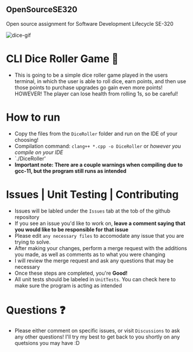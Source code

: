 ## OpenSourceSE320
Open source assignment for Software Development Lifecycle SE-320

![dice-gif](https://github.com/ATacoDev/OpenSourceSE320/assets/146070033/0d55f4c3-104f-4331-af1b-5a13140f6b9a)

# CLI Dice Roller Game 🎲
- This is going to be a simple dice roller game played in the users terminal, in which the user is able to roll dice, earn points, and then use those points to purchase upgrades go gain even more points! HOWEVER! The player can lose health from rolling 1s, so be careful!
# How to run
- Copy the files from the `DiceRoller` folder and run on the IDE of your choosing!
- Compilation command: `clang++ *.cpp -o DiceRoller` or *however you compile on your IDE*
- `./DiceRoller'
- **Important note: There are a couple warnings when compiling due to gcc-11, but the program still runs as intended**
# Issues | Unit Testing | Contributing
- Issues will be labled under the `Issues` tab at the tob of the github repository
- If you see an issue you'd like to work on, **leave a comment saying that you would like to be responsible for that issue**
- Please edit `any necessary files` to accomodate any issue that you are trying to solve.
- After making your changes, perform a merge request with the additions you made, as well as comments as to what you were changing
- I will review the merge request and ask any questions that may be necessary
- Once these steps are completed, you're **Good!**
- All unit tests should be labeled in `UnitTests`. You can check here to make sure the program is acting as intended

# Questions ❓
- Please either comment on specific issues, or visit `Discussions` to ask any other questions! I'll try my best to get back to you shortly on any quetsions you may have :D
